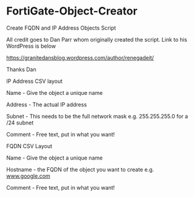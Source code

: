 # FortiGate-Object-Creator
Create FQDN and IP Address Objects Script

All credit goes to Dan Parr whom originally created the script. Link to his WordPress is below

https://granitedansblog.wordpress.com/author/renegadeit/

Thanks Dan


IP Address CSV layout

Name - Give the object a unique name

Address - The actual IP address

Subnet - This needs to be the full network mask e.g. 255.255.255.0 for a /24 subnet

Comment - Free text, put in what you want!


FQDN CSV Layout

Name - Give the object a unique name

Hostname - the FQDN of the object you want to create e.g. www.google.com

Comment - Free text, put in what you want!
